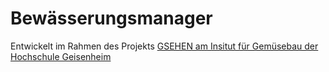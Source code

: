 # Bewässerungsmanager

Entwickelt im Rahmen des Projekts
[GSEHEN am Insitut für Gemüsebau der Hochschule Geisenheim](https://www.hs-geisenheim.de/forschung/institute/gemuesebau/ueberblick-institut-fuer-gemuesebau/bewaesserung/ble-gsehen/)

